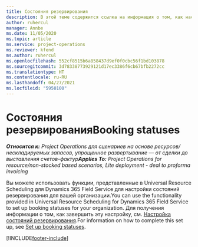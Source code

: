 ```yaml
---
title: Состояния резервирования
description: В этой теме содержится ссылка на информация о том, как настроить состояния резервирования для Project Operations.
author: ruhercul
manager: Annbe
ms.date: 11/05/2020
ms.topic: article
ms.service: project-operations
ms.reviewer: kfend
ms.author: ruhercul
ms.openlocfilehash: 552cf8515b6a858437d9ef0f0cbc56f1bd103878
ms.sourcegitcommit: 3d78338773929121d17ec3386f6cb67bfb2272cc
ms.translationtype: HT
ms.contentlocale: ru-RU
ms.lasthandoff: 04/27/2021
ms.locfileid: "5950100"
---
```

# <a name="booking-statuses"></a><span data-ttu-id="24e07-103">Состояния резервирования</span><span class="sxs-lookup"><span data-stu-id="24e07-103">Booking statuses</span></span>

<span data-ttu-id="24e07-104">_**Относится к:** Project Operations для сценариев на основе ресурсов/нескладируемых запасов, упрощенное развертывание — от сделки до выставления счетов-фактур_</span><span class="sxs-lookup"><span data-stu-id="24e07-104">_**Applies To:** Project Operations for resource/non-stocked based scenarios, Lite deployment - deal to proforma invoicing_</span></span>

<span data-ttu-id="24e07-105">Вы можете использовать функции, представленные в Universal Resource Scheduling для Dynamics 365 Field Service для настройки состояний резервирования для вашей организации.</span><span class="sxs-lookup"><span data-stu-id="24e07-105">You can use the functionality provided in Universal Resource Scheduling for Dynamics 365 Field Service to set up booking statuses for your organization.</span></span> <span data-ttu-id="24e07-106">Для получения информации о том, как завершить эту настройку, см. [Настройка состояний резервирования](/dynamics365/field-service/set-up-booking-statuses).</span><span class="sxs-lookup"><span data-stu-id="24e07-106">For information on how to complete this set up, see [Set up booking statuses](/dynamics365/field-service/set-up-booking-statuses).</span></span>


[!INCLUDE[footer-include](../includes/footer-banner.md)]